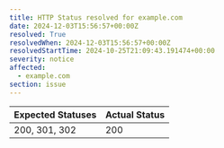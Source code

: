 ```yaml
---
title: HTTP Status resolved for example.com
date: 2024-12-03T15:56:57+00:00Z
resolved: True
resolvedWhen: 2024-12-03T15:56:57+00:00Z
resolvedStartTime: 2024-10-25T21:09:43.191474+00:00
severity: notice
affected:
  - example.com
section: issue
---
```


| Expected Statuses | Actual Status  |
|-------------------|----------------|
| 200, 301, 302 | 200 |
